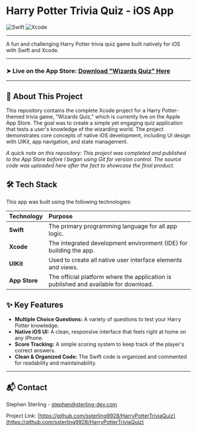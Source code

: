 # Harry Potter Trivia Quiz - iOS App

<picture>
  <img src="https://img.shields.io/badge/Swift-F05138?style=for-the-badge&logo=swift&logoColor=white" alt="Swift"> 
</picture>
<picture>
  <img src="https://img.shields.io/badge/Xcode-147EFB?style=for-the-badge&logo=xcode&logoColor=white" alt="Xcode">
</picture>

---

A fun and challenging Harry Potter trivia quiz game built natively for iOS with Swift and Xcode.

---

### ➤ **Live on the App Store:** [Download "Wizards Quiz" Here](https://apps.apple.com/id/app/wizards-quiz/id1502868673)

---

## 🚀 About This Project

This repository contains the complete Xcode project for a Harry Potter-themed trivia game, "Wizards Quiz," which is currently live on the Apple App Store. The goal was to create a simple yet engaging quiz application that tests a user's knowledge of the wizarding world. The project demonstrates core concepts of native iOS development, including UI design with UIKit, app navigation, and state management.

*A quick note on this repository: This project was completed and published to the App Store before I began using Git for version control. The source code was uploaded here after the fact to showcase the final product.*

## 🛠️ Tech Stack

This app was built using the following technologies:

| Technology | Purpose |
| :--- | :--- |
| **Swift** | The primary programming language for all app logic. |
| **Xcode** | The integrated development environment (IDE) for building the app. |
| **UIKit** | Used to create all native user interface elements and views. |
| **App Store** | The official platform where the application is published and available for download. |

## ✨ Key Features

- **Multiple Choice Questions:** A variety of questions to test your Harry Potter knowledge.
- **Native iOS UI:** A clean, responsive interface that feels right at home on any iPhone.
- **Score Tracking:** A simple scoring system to keep track of the player's correct answers.
- **Clean & Organized Code:** The Swift code is organized and commented for readability and maintainability.

---

## 📬 Contact

Stephen Sterling - [stephen@sterling-dev.com](mailto:stephen@sterling-dev.com)

Project Link: [https://github.com/ssterling9928/HarryPotterTriviaQuiz](https://github.com/ssterling9928/HarryPotterTriviaQuiz)
